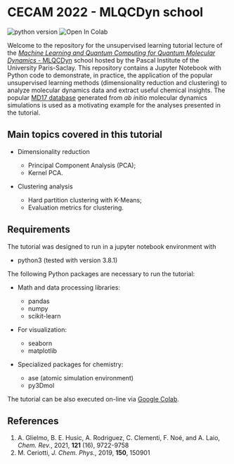 # CECAM 2022 - MLQCDyn school 

![python version](https://img.shields.io/badge/python-3.8-blue?logo=python)
![Open In Colab](https://colab.research.google.com/assets/colab-badge.svg)

Welcome to the repository for the unsupervised learning tutorial lecture of the [*Machine Learning 
and Quantum Computing for Quantum Molecular Dynamics* - MLQCDyn](https://www.cecam.org/workshop-details/1133) 
school hosted by the Pascal Institute of the University Paris-Saclay. This repository contains a Jupyter Notebook with Python code to 
demonstrate, in practice, the application of the popular unsupervised learning methods (dimensionality
reduction and clustering) to analyze molecular dynamics data and extract useful chemical insights. The
popular [MD17 database](http://www.sgdml.org/#datasets) generated from *ab initio* molecular dynamics 
simulations is used as a motivating example for the analyses presented in the tutorial.


## Main topics covered in this tutorial 

- Dimensionality reduction
  - Principal Component Analysis (PCA);
  - Kernel PCA.

- Clustering analysis
  - Hard partition clustering with K-Means;
  - Evaluation metrics for clustering.

## Requirements

The tutorial was designed to run in a jupyter notebook environment with

- python3 (tested with version 3.8.1)

The following Python packages are necessary to run the tutorial:

- Math and data processing libraries:

  - pandas
  - numpy
  - scikit-learn

- For visualization:

  - seaborn
  - matplotlib

- Specialized packages for chemistry:

  - ase (atomic simulation environment)
  - py3Dmol

The tutorial can be also executed on-line via [Google Colab](https://colab.research.google.com/).

## References

1. A. Glielmo, B. E. Husic, A. Rodriguez, C. Clementi, F. Noé, and A. Laio, *Chem. Rev.*, 2021, **121** (16), 9722-9758
2. M. Ceriotti, *J. Chem. Phys.*, 2019, **150**, 150901
